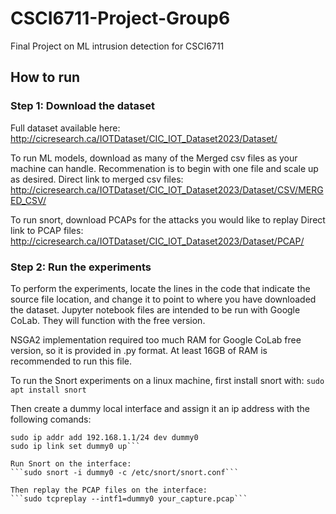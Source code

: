 # CSCI6711-Project-Group6
Final Project on ML intrusion detection for CSCI6711


## How to run

### Step 1: Download the dataset
Full dataset available here: http://cicresearch.ca/IOTDataset/CIC_IOT_Dataset2023/Dataset/

To run ML models, download as many of the Merged csv files as your machine can handle.
Recommenation is to begin with one file and scale up as desired.
Direct link to merged csv files: http://cicresearch.ca/IOTDataset/CIC_IOT_Dataset2023/Dataset/CSV/MERGED_CSV/

To run snort, download PCAPs for the attacks you would like to replay
Direct link to PCAP files: http://cicresearch.ca/IOTDataset/CIC_IOT_Dataset2023/Dataset/PCAP/

### Step 2: Run the experiments

To perform the experiments, locate the lines in the code that indicate the source file location, and change it to point to where you have downloaded the dataset.
Jupyter notebook files are intended to be run with Google CoLab. They will function with the free version.

NSGA2 implementation required too much RAM for Google CoLab free version, so it is provided in .py format. At least 16GB of RAM is recommended to run this file.

To run the Snort experiments on a linux machine, first install snort with:
```sudo apt install snort```

Then create a dummy local interface and assign it an ip address with the following comands:
```sudo ip link add dummy0 type dummy
sudo ip addr add 192.168.1.1/24 dev dummy0
sudo ip link set dummy0 up```

Run Snort on the interface:
```sudo snort -i dummy0 -c /etc/snort/snort.conf```

Then replay the PCAP files on the interface:
```sudo tcpreplay --intf1=dummy0 your_capture.pcap```


